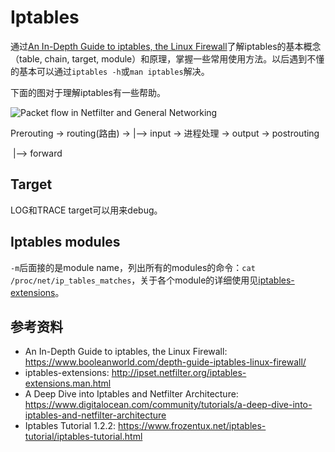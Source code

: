 # Iptables

通过[An In-Depth Guide to iptables, the Linux Firewall](https://www.booleanworld.com/depth-guide-iptables-linux-firewall/)了解iptables的基本概念（table, chain, target, module）和原理，掌握一些常用使用方法。以后遇到不懂的基本可以通过`iptables -h`或`man iptables`解决。

下面的图对于理解iptables有一些帮助。

![Packet flow in Netfilter and General Networking](http://inai.de/images/nf-packet-flow.svg)

Prerouting -> routing(路由)  -> |--> input -> 进程处理 -> output -> postrouting

​                                                      |--> forward

## Target

LOG和TRACE target可以用来debug。

## Iptables modules

`-m`后面接的是module name，列出所有的modules的命令：`cat /proc/net/ip_tables_matches`，关于各个module的详细使用见[iptables-extensions](http://ipset.netfilter.org/iptables-extensions.man.html)。

## 参考资料

* An In-Depth Guide to iptables, the Linux Firewall: https://www.booleanworld.com/depth-guide-iptables-linux-firewall/
* iptables-extensions: http://ipset.netfilter.org/iptables-extensions.man.html
* A Deep Dive into Iptables and Netfilter Architecture: https://www.digitalocean.com/community/tutorials/a-deep-dive-into-iptables-and-netfilter-architecture
* Iptables Tutorial 1.2.2: https://www.frozentux.net/iptables-tutorial/iptables-tutorial.html